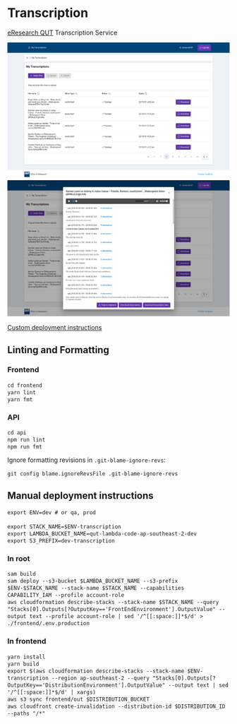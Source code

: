 # Transcription

[eResearch QUT](https://www.qut.edu.au/research/office-of-eresearch) Transcription Service

![homepage](images/homepage.png)
![transcription](images/transcription.png)

[Custom deployment instructions](INSTRUCTIONS.md)

## Linting and Formatting

### Frontend

```
cd frontend
yarn lint
yarn fmt
```

### API

```
cd api
npm run lint
npm run fmt
```

Ignore formatting revisions in `.git-blame-ignore-revs`:

```
git config blame.ignoreRevsFile .git-blame-ignore-revs
```

## Manual deployment instructions

```
export ENV=dev # or qa, prod

export STACK_NAME=$ENV-transcription
export LAMBDA_BUCKET_NAME=qut-lambda-code-ap-southeast-2-dev
export S3_PREFIX=dev-transcription
```

### In root

```
sam build
sam deploy --s3-bucket $LAMBDA_BUCKET_NAME --s3-prefix $ENV-$STACK_NAME --stack-name $STACK_NAME --capabilities CAPABILITY_IAM --profile account-role
aws cloudformation describe-stacks --stack-name $STACK_NAME --query "Stacks[0].Outputs[?OutputKey=='FrontEndEnvironment'].OutputValue" --output text --profile account-role | sed '/^[[:space:]]*$/d' > ./frontend/.env.production
```

### In frontend

```
yarn install
yarn build
export $(aws cloudformation describe-stacks --stack-name $ENV-transcription --region ap-southeast-2 --query "Stacks[0].Outputs[?OutputKey=='DistributionEnvironment'].OutputValue" --output text | sed '/^[[:space:]]*$/d' | xargs)
aws s3 sync frontend/out $DISTRIBUTION_BUCKET
aws cloudfront create-invalidation --distribution-id $DISTRIBUTION_ID --paths "/*"
```
